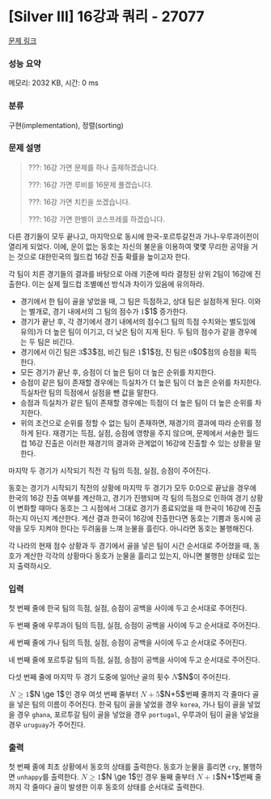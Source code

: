 # [Silver III] 16강과 쿼리 - 27077 

[문제 링크](https://www.acmicpc.net/problem/27077) 

### 성능 요약

메모리: 2032 KB, 시간: 0 ms

### 분류

구현(implementation), 정렬(sorting)

### 문제 설명

<blockquote>
<p>???: 16강 가면 문제를 하나 출제하겠습니다.</p>

<p>???: 16강 가면 루비를 16문제 풀겠습니다.</p>

<p>???: 16강 가면 치킨을 쏘겠습니다.</p>

<p>???: 16강 가면 한별이 코스프레를 하겠습니다.</p>
</blockquote>

<p>다른 경기들이 모두 끝나고, 마지막으로 동시에 한국-포르투갈전과 가나-우루과이전이 열리게 되었다. 이에, 운이 없는 동호는 자신의 불운을 이용하여 몇몇 무리한 공약을 거는 것으로 대한민국의 월드컵 16강 진출 확률을 높이고자 한다.</p>

<p>각 팀이 치른 경기들의 결과를 바탕으로 아래 기준에 따라 결정된 상위 2팀이 16강에 진출한다. 이는 실제 월드컵 조별예선 방식과 차이가 있음에 유의하라. </p>

<ul>
	<li>경기에서 한 팀이 골을 넣었을 때, 그 팀은 득점하고, 상대 팀은 실점하게 된다. 이와는 별개로, 경기 내에서의 그 팀의 점수가 <mjx-container class="MathJax" jax="CHTML" style="font-size: 109%; position: relative;"><mjx-math class="MJX-TEX" aria-hidden="true"><mjx-mn class="mjx-n"><mjx-c class="mjx-c31"></mjx-c></mjx-mn></mjx-math><mjx-assistive-mml unselectable="on" display="inline"><math xmlns="http://www.w3.org/1998/Math/MathML"><mn>1</mn></math></mjx-assistive-mml><span aria-hidden="true" class="no-mathjax mjx-copytext">$1$</span></mjx-container> 증가한다.</li>
	<li>경기가 끝난 후, 각 경기에서 경기 내에서의 점수(그 팀의 득점 수치와는 별도임에 유의)가 더 높은 팀이 이기고, 더 낮은 팀이 지게 된다. 두 팀의 점수가 같을 경우에는 두 팀은 비긴다.</li>
	<li>경기에서 이긴 팀은 <mjx-container class="MathJax" jax="CHTML" style="font-size: 109%; position: relative;"><mjx-math class="MJX-TEX" aria-hidden="true"><mjx-mn class="mjx-n"><mjx-c class="mjx-c33"></mjx-c></mjx-mn></mjx-math><mjx-assistive-mml unselectable="on" display="inline"><math xmlns="http://www.w3.org/1998/Math/MathML"><mn>3</mn></math></mjx-assistive-mml><span aria-hidden="true" class="no-mathjax mjx-copytext">$3$</span></mjx-container>점, 비긴 팀은 <mjx-container class="MathJax" jax="CHTML" style="font-size: 109%; position: relative;"><mjx-math class="MJX-TEX" aria-hidden="true"><mjx-mn class="mjx-n"><mjx-c class="mjx-c31"></mjx-c></mjx-mn></mjx-math><mjx-assistive-mml unselectable="on" display="inline"><math xmlns="http://www.w3.org/1998/Math/MathML"><mn>1</mn></math></mjx-assistive-mml><span aria-hidden="true" class="no-mathjax mjx-copytext">$1$</span></mjx-container>점, 진 팀은 <mjx-container class="MathJax" jax="CHTML" style="font-size: 109%; position: relative;"><mjx-math class="MJX-TEX" aria-hidden="true"><mjx-mn class="mjx-n"><mjx-c class="mjx-c30"></mjx-c></mjx-mn></mjx-math><mjx-assistive-mml unselectable="on" display="inline"><math xmlns="http://www.w3.org/1998/Math/MathML"><mn>0</mn></math></mjx-assistive-mml><span aria-hidden="true" class="no-mathjax mjx-copytext">$0$</span></mjx-container>점의 승점을 획득한다.</li>
	<li>모든 경기가 끝난 후, 승점이 더 높은 팀이 더 높은 순위를 차지한다.</li>
	<li>승점이 같은 팀이 존재할 경우에는 득실차가 더 높은 팀이 더 높은 순위를 차지한다. 득실차란 팀의 득점에서 실점을 뺀 값을 말한다.</li>
	<li>승점과 득실차가 같은 팀이 존재할 경우에는 득점이 더 높은 팀이 더 높은 순위를 차지한다.</li>
	<li>위의 조건으로 순위를 정할 수 없는 팀이 존재하면, 재경기의 결과에 따라 순위를 정하게 된다. 재경기는 득점, 실점, 승점에 영향을 주지 않으며, 문제에서 서술한 월드컵 16강 진출은 이러한 재경기의 결과와 관계없이 16강에 진출할 수 있는 상황을 말한다.</li>
</ul>

<p>마지막 두 경기가 시작되기 직전 각 팀의 득점, 실점, 승점이 주어진다.</p>

<p>동호는 경기가 시작되기 직전의 상황에 마지막 두 경기가 모두 0:0으로 끝났을 경우에 한국의 16강 진출 여부를 계산하고, 경기가 진행되며 각 팀의 득점으로 인하여 경기 상황이 변화할 때마다 동호는 그 시점에서 그대로 경기가 종료되었을 때 한국이 16강에 진출하는지 아닌지 계산한다. 계산 결과 한국이 16강에 진출한다면 동호는 기쁨과 동시에 공약을 모두 지켜야 한다는 두려움을 느껴 눈물을 흘린다. 아니라면 동호는 불행해진다.</p>

<p>각 나라의 현재 점수 상황과 두 경기에서 골을 넣은 팀이 시간 순서대로 주어졌을 때, 동호가 계산한 각각의 상황마다 동호가 눈물을 흘리고 있는지, 아니면 불행한 상태로 있는지 출력하시오.</p>

### 입력 

 <p>첫 번째 줄에 한국 팀의 득점, 실점, 승점이 공백을 사이에 두고 순서대로 주어진다.</p>

<p>두 번째 줄에 우루과이 팀의 득점, 실점, 승점이 공백을 사이에 두고 순서대로 주어진다.</p>

<p>세 번째 줄에 가나 팀의 득점, 실점, 승점이 공백을 사이에 두고 순서대로 주어진다.</p>

<p>네 번째 줄에 포르투갈 팀의 득점, 실점, 승점이 공백을 사이에 두고 순서대로 주어진다.</p>

<p>다섯 번째 줄에 마지막 두 경기 도중에 일어난 골의 횟수 <mjx-container class="MathJax" jax="CHTML" style="font-size: 109%; position: relative;"><mjx-math class="MJX-TEX" aria-hidden="true"><mjx-mi class="mjx-i"><mjx-c class="mjx-c1D441 TEX-I"></mjx-c></mjx-mi></mjx-math><mjx-assistive-mml unselectable="on" display="inline"><math xmlns="http://www.w3.org/1998/Math/MathML"><mi>N</mi></math></mjx-assistive-mml><span aria-hidden="true" class="no-mathjax mjx-copytext">$N$</span></mjx-container>이 주어진다.</p>

<p><mjx-container class="MathJax" jax="CHTML" style="font-size: 109%; position: relative;"> <mjx-math class="MJX-TEX" aria-hidden="true"><mjx-mi class="mjx-i"><mjx-c class="mjx-c1D441 TEX-I"></mjx-c></mjx-mi><mjx-mo class="mjx-n" space="4"><mjx-c class="mjx-c2265"></mjx-c></mjx-mo><mjx-mn class="mjx-n" space="4"><mjx-c class="mjx-c31"></mjx-c></mjx-mn></mjx-math><mjx-assistive-mml unselectable="on" display="inline"><math xmlns="http://www.w3.org/1998/Math/MathML"><mi>N</mi><mo>≥</mo><mn>1</mn></math></mjx-assistive-mml><span aria-hidden="true" class="no-mathjax mjx-copytext">$N \ge 1$</span></mjx-container> 인 경우 여섯 번째 줄부터 <mjx-container class="MathJax" jax="CHTML" style="font-size: 109%; position: relative;"><mjx-math class="MJX-TEX" aria-hidden="true"><mjx-mi class="mjx-i"><mjx-c class="mjx-c1D441 TEX-I"></mjx-c></mjx-mi><mjx-mo class="mjx-n" space="3"><mjx-c class="mjx-c2B"></mjx-c></mjx-mo><mjx-mn class="mjx-n" space="3"><mjx-c class="mjx-c35"></mjx-c></mjx-mn></mjx-math><mjx-assistive-mml unselectable="on" display="inline"><math xmlns="http://www.w3.org/1998/Math/MathML"><mi>N</mi><mo>+</mo><mn>5</mn></math></mjx-assistive-mml><span aria-hidden="true" class="no-mathjax mjx-copytext">$N+5$</span></mjx-container> 번째 줄까지 각 줄마다 골을 넣은 팀의 이름이 주어진다. 한국 팀이 골을 넣었을 경우 <code>korea</code>, 가나 팀이 골을 넣었을 경우 <code>ghana</code>, 포르투갈 팀이 골을 넣었을 경우 <code>portugal</code>, 우루과이 팀이 골을 넣었을 경우 <code>uruguay</code>가 주어진다.</p>

### 출력 

 <p>첫 번째 줄에 최초 상황에서 동호의 상태를 출력한다. 동호가 눈물을 흘리면 <code>cry</code>, 불행하면 <code>unhappy</code>를 출력한다. <mjx-container class="MathJax" jax="CHTML" style="font-size: 109%; position: relative;"><mjx-math class="MJX-TEX" aria-hidden="true"><mjx-mi class="mjx-i"><mjx-c class="mjx-c1D441 TEX-I"></mjx-c></mjx-mi><mjx-mo class="mjx-n" space="4"><mjx-c class="mjx-c2265"></mjx-c></mjx-mo><mjx-mn class="mjx-n" space="4"><mjx-c class="mjx-c31"></mjx-c></mjx-mn></mjx-math><mjx-assistive-mml unselectable="on" display="inline"><math xmlns="http://www.w3.org/1998/Math/MathML"><mi>N</mi><mo>≥</mo><mn>1</mn></math></mjx-assistive-mml><span aria-hidden="true" class="no-mathjax mjx-copytext">$N \ge 1$</span></mjx-container>인 경우 둘째 줄부터 <mjx-container class="MathJax" jax="CHTML" style="font-size: 109%; position: relative;"><mjx-math class="MJX-TEX" aria-hidden="true"><mjx-mi class="mjx-i"><mjx-c class="mjx-c1D441 TEX-I"></mjx-c></mjx-mi><mjx-mo class="mjx-n" space="3"><mjx-c class="mjx-c2B"></mjx-c></mjx-mo><mjx-mn class="mjx-n" space="3"><mjx-c class="mjx-c31"></mjx-c></mjx-mn></mjx-math><mjx-assistive-mml unselectable="on" display="inline"><math xmlns="http://www.w3.org/1998/Math/MathML"><mi>N</mi><mo>+</mo><mn>1</mn></math></mjx-assistive-mml><span aria-hidden="true" class="no-mathjax mjx-copytext">$N+1$</span></mjx-container>번째 줄까지 각 줄마다 골이 발생한 이후 동호의 상태를 순서대로 출력한다.</p>

